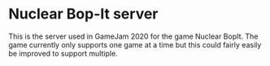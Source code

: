 # Nuclear Bop-It server
This is the server used in GameJam 2020 for the game Nuclear BopIt. The game currently only supports one game at a time but this could fairly easily be improved to support multiple.
